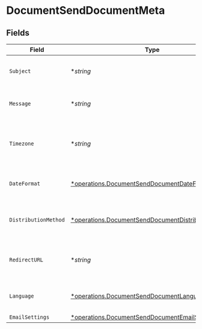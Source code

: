 # DocumentSendDocumentMeta


## Fields

| Field                                                                                                                   | Type                                                                                                                    | Required                                                                                                                | Description                                                                                                             |
| ----------------------------------------------------------------------------------------------------------------------- | ----------------------------------------------------------------------------------------------------------------------- | ----------------------------------------------------------------------------------------------------------------------- | ----------------------------------------------------------------------------------------------------------------------- |
| `Subject`                                                                                                               | **string*                                                                                                               | :heavy_minus_sign:                                                                                                      | The subject of the email that will be sent to the recipients.                                                           |
| `Message`                                                                                                               | **string*                                                                                                               | :heavy_minus_sign:                                                                                                      | The message of the email that will be sent to the recipients.                                                           |
| `Timezone`                                                                                                              | **string*                                                                                                               | :heavy_minus_sign:                                                                                                      | The timezone to use for date fields and signing the document. Example Etc/UTC, Australia/Melbourne                      |
| `DateFormat`                                                                                                            | [*operations.DocumentSendDocumentDateFormat](../../models/operations/documentsenddocumentdateformat.md)                 | :heavy_minus_sign:                                                                                                      | The date format to use for date fields and signing the document.                                                        |
| `DistributionMethod`                                                                                                    | [*operations.DocumentSendDocumentDistributionMethod](../../models/operations/documentsenddocumentdistributionmethod.md) | :heavy_minus_sign:                                                                                                      | The distribution method to use when sending the document to the recipients.                                             |
| `RedirectURL`                                                                                                           | **string*                                                                                                               | :heavy_minus_sign:                                                                                                      | The URL to which the recipient should be redirected after signing the document.                                         |
| `Language`                                                                                                              | [*operations.DocumentSendDocumentLanguage](../../models/operations/documentsenddocumentlanguage.md)                     | :heavy_minus_sign:                                                                                                      | The language to use for email communications with recipients.                                                           |
| `EmailSettings`                                                                                                         | [*operations.DocumentSendDocumentEmailSettings](../../models/operations/documentsenddocumentemailsettings.md)           | :heavy_minus_sign:                                                                                                      | N/A                                                                                                                     |